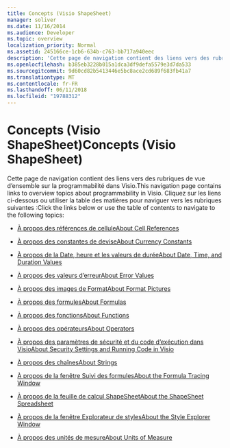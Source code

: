 ```yaml
---
title: Concepts (Visio ShapeSheet)
manager: soliver
ms.date: 11/16/2014
ms.audience: Developer
ms.topic: overview
localization_priority: Normal
ms.assetid: 245166ce-1cb6-634b-c763-bb717a940eec
description: 'Cette page de navigation contient des liens vers des rubriques de vue d’ensemble sur la programmabilité dans Visio. Cliquez sur les liens ci-dessous ou utiliser la table des matières pour naviguer vers les rubriques suivantes :'
ms.openlocfilehash: b385eb3228b015a1dca3df9defa5579e3d7da533
ms.sourcegitcommit: 9d60cd82b5413446e5bc8ace2cd689f683fb41a7
ms.translationtype: MT
ms.contentlocale: fr-FR
ms.lasthandoff: 06/11/2018
ms.locfileid: "19788312"
---
```

# <a name="concepts-visio-shapesheet"></a><span data-ttu-id="e15e7-104">Concepts (Visio ShapeSheet)</span><span class="sxs-lookup"><span data-stu-id="e15e7-104">Concepts (Visio ShapeSheet)</span></span>

<span data-ttu-id="e15e7-105">Cette page de navigation contient des liens vers des rubriques de vue d’ensemble sur la programmabilité dans Visio.</span><span class="sxs-lookup"><span data-stu-id="e15e7-105">This navigation page contains links to overview topics about programmability in Visio.</span></span> <span data-ttu-id="e15e7-106">Cliquez sur les liens ci-dessous ou utiliser la table des matières pour naviguer vers les rubriques suivantes :</span><span class="sxs-lookup"><span data-stu-id="e15e7-106">Click the links below or use the table of contents to navigate to the following topics:</span></span>
  
- [<span data-ttu-id="e15e7-107">À propos des références de cellule</span><span class="sxs-lookup"><span data-stu-id="e15e7-107">About Cell References</span></span>](about-cell-references.md)
    
- [<span data-ttu-id="e15e7-108">À propos des constantes de devise</span><span class="sxs-lookup"><span data-stu-id="e15e7-108">About Currency Constants</span></span>](about-currency-constants.md)
    
- [<span data-ttu-id="e15e7-109">À propos de la Date, heure et les valeurs de durée</span><span class="sxs-lookup"><span data-stu-id="e15e7-109">About Date, Time, and Duration Values</span></span>](about-date-time-and-duration-values.md)
    
- [<span data-ttu-id="e15e7-110">À propos des valeurs d’erreur</span><span class="sxs-lookup"><span data-stu-id="e15e7-110">About Error Values</span></span>](about-error-values.md)
    
- [<span data-ttu-id="e15e7-111">À propos des images de Format</span><span class="sxs-lookup"><span data-stu-id="e15e7-111">About Format Pictures</span></span>](about-format-pictures.md)
    
- [<span data-ttu-id="e15e7-112">À propos des formules</span><span class="sxs-lookup"><span data-stu-id="e15e7-112">About Formulas</span></span>](about-formulas.md)
    
- [<span data-ttu-id="e15e7-113">À propos des fonctions</span><span class="sxs-lookup"><span data-stu-id="e15e7-113">About Functions</span></span>](about-functions.md)
    
- [<span data-ttu-id="e15e7-114">À propos des opérateurs</span><span class="sxs-lookup"><span data-stu-id="e15e7-114">About Operators</span></span>](about-operators.md)
    
- [<span data-ttu-id="e15e7-115">À propos des paramètres de sécurité et du code d’exécution dans Visio</span><span class="sxs-lookup"><span data-stu-id="e15e7-115">About Security Settings and Running Code in Visio</span></span>](about-security-settings-and-running-code-in-visio-shapesheet.md)
    
- [<span data-ttu-id="e15e7-116">À propos des chaînes</span><span class="sxs-lookup"><span data-stu-id="e15e7-116">About Strings</span></span>](about-strings.md)
    
- [<span data-ttu-id="e15e7-117">À propos de la fenêtre Suivi des formules</span><span class="sxs-lookup"><span data-stu-id="e15e7-117">About the Formula Tracing Window</span></span>](about-the-formula-tracing-window.md)
    
- [<span data-ttu-id="e15e7-118">À propos de la feuille de calcul ShapeSheet</span><span class="sxs-lookup"><span data-stu-id="e15e7-118">About the ShapeSheet Spreadsheet</span></span>](about-the-shapesheet-spreadsheet.md)
    
- [<span data-ttu-id="e15e7-119">À propos de la fenêtre Explorateur de styles</span><span class="sxs-lookup"><span data-stu-id="e15e7-119">About the Style Explorer Window</span></span>](about-the-style-explorer-window.md)
    
- [<span data-ttu-id="e15e7-120">À propos des unités de mesure</span><span class="sxs-lookup"><span data-stu-id="e15e7-120">About Units of Measure</span></span>](about-units-of-measure-visio-shapesheet-reference.md)
    

